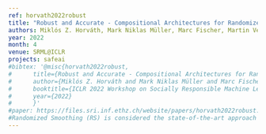 ```yaml
---
ref: horvath2022robust
title: "Robust and Accurate - Compositional Architectures for Randomized Smoothing"
authors: Miklós Z. Horváth, Mark Niklas Müller, Marc Fischer, Martin Vechev
year: 2022
month: 4
venue: SRML@ICLR
projects: safeai
#bibtex: '@misc{horvath2022robust,
#      title={Robust and Accurate - Compositional Architectures for Randomized Smoothing}, 
#      author={Miklós Z. Horváth and Mark Niklas Müller and Marc Fischer and Martin Vechev},
#      booktitle={ICLR 2022 Workshop on Socially Responsible Machine Learning},
#      year={2022}
#      }'
#paper: https://files.sri.inf.ethz.ch/website/papers/horvath2022robust.pdf
#Randomized Smoothing (RS) is considered the state-of-the-art approach to obtain certifiably robust models for challenging tasks. However, current RS approaches drastically decrease standard accuracy on unperturbed data, severely limiting real-world utility. To address this limitation, we propose a compositional architecture, ACES, which certifiably decides on a per-sample basis whether to use a smoothed model yielding predictions with guarantees or a more accurate standard model without guarantees. This, in contrast to prior approaches, enables both high standard accuracies and significant provable robustness. On challenging tasks such as ImageNet, we obtain, e.g., 80.0% natural accuracy and 28.2% certifiable accuracy against l2 perturbations with r = 1.0. We release our code and models at [https://github.com/eth-sri/aces](https://github.com/eth-sri/aces).
---
```


